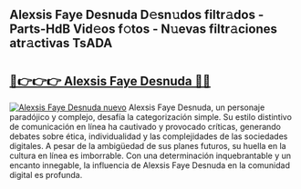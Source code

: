 ## Alexsis Faye Desnuda D𝚎sn𝚞dos filtr𝚊dos - Parts-HdB Vid𝚎os f𝚘tos - N𝚞evas filtr𝚊ciones atr𝚊ctivas TsADA

# <h2><a href="http://mb7s5l.tromn.icu/?c=Alexsis+Faye+Desnuda">🔗👉👉👉 Alexsis Faye Desnuda 🔗🔗</a></h2>

[![Alexsis Faye Desnuda nuevo](https://i.imgur.com/pEAQMta.gif)](http://mb7s5l.tromn.icu/?c=Alexsis+Faye+Desnuda)
Alexsis Faye Desnuda, un personaje paradójico y complejo, desafía la categorización simple. Su estilo distintivo de comunicación en línea ha cautivado y provocado críticas, generando debates sobre ética, individualidad y las complejidades de las sociedades digitales. A pesar de la ambigüedad de sus planes futuros, su huella en la cultura en línea es imborrable. Con una determinación inquebrantable y un encanto innegable, la influencia de Alexsis Faye Desnuda en la comunidad digital es profunda.
